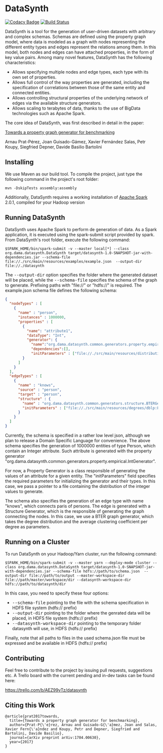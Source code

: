 # DataSynth
[![Codacy Badge](https://api.codacy.com/project/badge/Grade/13e27d1053af4b2ab53414618b858fdc)](https://www.codacy.com/app/ArnauPrat/DataSynth?utm_source=github.com&utm_medium=referral&utm_content=DAMA-UPC/DataSynth&utm_campaign=badger)
[![Build Status](https://travis-ci.org/DAMA-UPC/DataSynth.svg?branch=dev)](https://travis-ci.org/DAMA-UPC/DataSynth)

DataSynth is a tool for the generation of user-driven datasets with arbitrary and complex schemas. Schemas are defined using the property graph model, where data is modeled as a graph with nodes representing the different entity types and edges represent the relations among them. In this model, both nodes and edges can have attached properties, in the form of key value pairs. Among many novel features, DataSynth has the following characteristics:

* Allows specifying multiple nodes and edge types, each type with its own set of properties.
* Allows full control of the way properties are generated, including the specification of correlations between those of the same entity and connected entities.
* Allows controlling structural properties of the underlying network of edges via the available structure generators.
* Allows scaling to terabytes of data, thanks to the use of BigData technologies such as Apache Spark.

The core idea of DataSynth, was first described in detail in the paper:

[Towards a property graph generator for benchmarking](https://arxiv.org/abs/1704.00630)

Arnau Prat-Pérez, Joan Guisado-Gámez, Xavier Fernández Salas, Petr Koupy, Siegfried Depner, Davide Basilio Bartolini

## Installing

We use Maven as our build tool. To compile the project, just type the following command in the project's root folder:
```
mvn -DskipTests assembly:assembly
```
Additionally, DataSynth requires a working installation of [Apache Spark](http://spark.apache.org) 2.0.1, compiled for your Hadoop version 

## Running DataSynth

DataSynth uses Apache Spark to perform de generation of data. As a Spark application, it is executed using the spark-submit script provided by spark. From DataSynth's root folder, execute the following command:
```
$SPARK_HOME/bin/spark-submit -v --master local[*] --class org.dama.datasynth.DataSynth target/datasynth-1.0-SNAPSHOT-jar-with-dependencies.jar --schema-file file://./src/main/resources/examples/example.json  --output-dir file://./datasynth
```
The <kbd>--output-dir</kbd> option specifies the folder where the generated dataset will be placed, while the <kbd>--schema-file</kbd> specifies the schema of the graph to generate. Prefixing paths with "file://" or "hdfs://" is required. The example.json schema file defines the following schema:

```json
{
  "nodeTypes" : [ 
    {   
      "name" : "person",
      "instances" : 1000000,
      "properties" : [ 
        {
          "name": "attribute1",
          "dataType": "Int",
          "generator": {
            "name":"org.dama.datasynth.common.generators.property.empirical.IntGenerator",
            "dependencies":[],
            "initParameters" : ["file://./src/main/resources/distributions/intDistribution.txt:File"," :String"]}
        }
      ]   
    }   
  ],  
  "edgeTypes" : [ 
    {   
      "name" : "knows",
      "source" : "person",
      "target" : "person",
      "structure" : { 
        "name" : "org.dama.datasynth.common.generators.structure.BTERGenerator",
        "initParameters" : ["file://./src/main/resources/degrees/dblp:File","file://./src/main/resources/ccs/dblp:File"]
      }   
    }   
  ]
}
```
Currently, the schema is specified in a rather low level json, although we plan to release a Domain Specific Language for convenience. The above schema specifies the generation of 1000000 entities of type Person, which contain an Integer attribute. Such attribute is generated with the property generator "org.dama.datasynth.common.generators.property.empirical.IntGenerator". 

For now, a Property Generator is a class responsible of generating the values of an attribute for a given entity. The "initParameters" field specifies the required parameters for initializing the generator and their types. In this case, we pass a pointer to a file containing the distribution of the integer values to generate.

The schema also specifies the generation of an edge type with name "knows", which connects paris of persons. The edge is generated with a Structure Generator, which is the responsible of generating the graph connecting the nodes. In this case, we use a BTER graph generator, which takes the degree distribution and the average clustering coefficient per degree as parameters.

## Running on a Cluster

To run DataSynth on your Hadoop/Yarn cluster, run the following command:

```
$SPARK_HOME/bin/spark-submit -v --master yarn --deploy-mode cluster --class org.dama.datasynth.DataSynth target/datasynth-1.0-SNAPSHOT-jar-with-dependencies.jar --schema-file hdfs://path/to/schema.json  --output-dir file://path/to/output --master-workspace-dir file://path/master/workspace/dir --datasynth-workspace-dir hdfs://path/to/datasynth/dir
```
In this case, you need to specify these four options:

* <kbd>--schema-file</kbd> pointing to the file with the schema specification in HDFS file system (hdfs:// prefix)
* <kbd>--output-dir</kbd> pointing to the folder where the genrated data will be placed, in HDFS file system (hdfs:// prefix)
* <kbd>--datasynth-workspace-dir</kbd> pointing to the temporary folder datasynth will use, in HDFS (hdfs:// prefix)

Finally, note that all paths to files in the used schema.json file must be expressed and be available in HDFS (hdfs:// prefix)

## Contributing

Feel free to contribute to the project by issuing pull requests, suggestions
etc. A Trello board with the current pending and in-dev tasks can be found here:

https://trello.com/b/AEZ99vTz/datasynth

## Citing this Work

```
@article{prat2017towards,
  title={Towards a property graph generator for benchmarking},
  author={Prat-P{\'e}rez, Arnau and Guisado-G{\'a}mez, Joan and Salas, Xavier Fern{\'a}ndez and Koupy, Petr and Depner, Siegfried and Bartolini, Davide Basilio},
  journal={arXiv preprint arXiv:1704.00630},
  year={2017}
}
```

